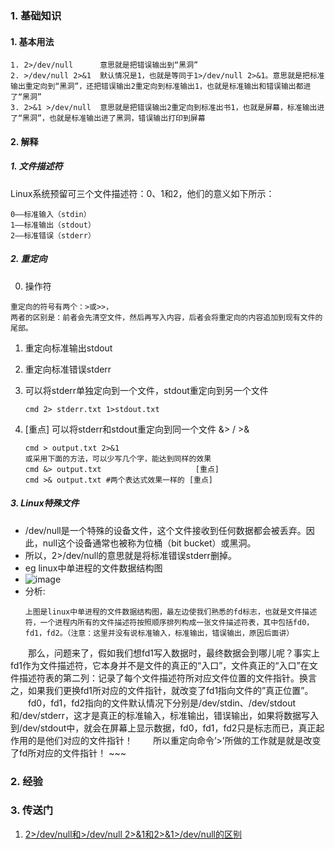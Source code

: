 ### 1. 基础知识
#### 1. 基本用法
~~~
1. 2>/dev/null      意思就是把错误输出到“黑洞”
2. >/dev/null 2>&1  默认情况是1，也就是等同于1>/dev/null 2>&1。意思就是把标准输出重定向到“黑洞”，还把错误输出2重定向到标准输出1，也就是标准输出和错误输出都进了“黑洞”
3. 2>&1 >/dev/null  意思就是把错误输出2重定向到标准出书1，也就是屏幕，标准输出进了“黑洞”，也就是标准输出进了黑洞，错误输出打印到屏幕
~~~

#### 2. 解释
##### 1. 文件描述符
Linux系统预留可三个文件描述符：0、1和2，他们的意义如下所示：
~~~
0——标准输入（stdin）
1——标准输出（stdout）
2——标准错误（stderr）
~~~

##### 2. 重定向
0. 操作符
~~~
重定向的符号有两个：>或>>，
两者的区别是：前者会先清空文件，然后再写入内容，后者会将重定向的内容追加到现有文件的尾部。
~~~
1.  重定向标准输出stdout
2. 重定向标准错误stderr
3. 可以将stderr单独定向到一个文件，stdout重定向到另一个文件
   ~~~
   cmd 2> stderr.txt 1>stdout.txt
   ~~~
   
5. [重点] 可以将stderr和stdout重定向到同一个文件  &> / >&
   ~~~
   cmd > output.txt 2>&1
   或采用下面的方法，可以少写几个字，能达到同样的效果
   cmd &> output.txt                     [重点]
   cmd >& output.txt #两个表达式效果一样的 [重点]
   ~~~

##### 3. Linux特殊文件
- /dev/null是一个特殊的设备文件，这个文件接收到任何数据都会被丢弃。因此，null这个设备通常也被称为位桶（bit bucket）或黑洞。
- 所以，2>/dev/null的意思就是将标准错误stderr删掉。
- eg linux中单进程的文件数据结构图
- ![image](https://github.com/bulaqi/IC-DV.github.io/assets/55919713/13ebdbee-7503-4530-936f-c811c7c32761)
- 分析:
   ~~~
  上图是linux中单进程的文件数据结构图，最左边使我们熟悉的fd标志，也就是文件描述符，一个进程内所有的文件描述符按照顺序排列构成一张文件描述符表，其中包括fd0，fd1，fd2。（注意：这里并没有说标准输入，标准输出，错误输出，原因后面讲）
　　那么，问题来了，假如我们想fd1写入数据时，最终数据会到哪儿呢？事实上fd1作为文件描述符，它本身并不是文件的真正的“入口”，文件真正的“入口”在文件描述符表的第二列：记录了每个文件描述符所对应文件位置的文件指针。换言之，如果我们更换fd1所对应的文件指针，就改变了fd1指向文件的”真正位置”。
　　fd0，fd1，fd2指向的文件默认情况下分别是/dev/stdin、/dev/stdout和/dev/stderr，这才是真正的标准输入，标准输出，错误输出，如果将数据写入到/dev/stdout中，就会在屏幕上显示数据，fd0，fd1，fd2只是标志而已，真正起作用的是他们对应的文件指针！
　　所以重定向命令’>’所做的工作就是就是改变了fd所对应的文件指针！
    ~~~


### 2. 经验
### 3. 传送门
1. [2>/dev/null和>/dev/null 2>&1和2>&1>/dev/null的区别](https://blog.csdn.net/longgeaisisi/article/details/90519690)
